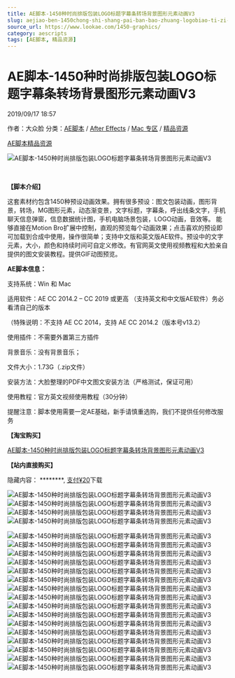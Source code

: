 ```yaml
---
title: AE脚本-1450种时尚排版包装LOGO标题字幕条转场背景图形元素动画V3
slug: aejiao-ben-1450chong-shi-shang-pai-ban-bao-zhuang-logobiao-ti-zi-mu-tiao-zhuan-chang-bei-jing-tu-xing-yuan-su-dong-hua-v3
source_url: https://www.lookae.com/1450-graphics/
category: aescripts
tags: [AE脚本, 精品资源]
---
```

# AE脚本-1450种时尚排版包装LOGO标题字幕条转场背景图形元素动画V3

2019/09/17 18:57

作者：大众脸
分类：[AE脚本](https://www.lookae.com/after-effects/aescripts/) / [After Effects](https://www.lookae.com/after-effects/) / [Mac 专区](https://www.lookae.com/mac-osx/) / [精品资源](https://www.lookae.com/fufei/)

[AE脚本](https://www.lookae.com/tag/ae%e8%84%9a%e6%9c%ac/)[精品资源](https://www.lookae.com/tag/%e7%b2%be%e5%93%81%e8%b5%84%e6%ba%90/)

![AE脚本-1450种时尚排版包装LOGO标题字幕条转场背景图形元素动画V3](https://www.lookae.com/wp-content/uploads/2019/09/1450-Graphics-.jpg "AE脚本-1450种时尚排版包装LOGO标题字幕条转场背景图形元素动画V3-LookAE.com")

[﻿](https://cloud.video.taobao.com//play/u/705956171/p/1/e/6/t/1/236374151673.mp4)

**【脚本介绍】**

这套素材约包含1450种预设动画效果。拥有很多预设：图文包装动画，图形背景，转场，MG图形元素，动态渐变景，文字标题，字幕条，呼出线条文字，手机聊天信息弹窗，信息数据统计图，手机电脑场景包装，LOGO动画，音效等。 能够直接在Motion Bro扩展中控制，直观的预览每个动画效果；点击喜欢的预设即可加载到合成中使用，操作很简单；支持中文版和英文版AE软件。预设中的文字元素，大小，颜色和持续时间可自定义修改。有官网英文使用视频教程和大脸亲自提供的图文安装教程。提供GIF动图预览。

**AE脚本信息：**

支持系统：Win 和 Mac

适用软件：AE CC 2014.2 – CC 2019 或更高 （支持英文和中文版AE软件）务必看清自己的版本

（特殊说明：不支持 AE CC 2014，支持 AE CC 2014.2（版本号v13.2）

使用插件：不需要外置第三方插件

背景音乐：没有背景音乐；

文件大小：1.73G（.zip文件）

安装方法：大脸整理的PDF中文图文安装方法（严格测试，保证可用）

使用教程：官方英文视频使用教程（30分钟）

提醒注意：脚本使用需要一定AE基础，新手请慎重选购，我们不提供任何修改服务

**【淘宝购买】**

[AE脚本-1450种时尚排版包装LOGO标题字幕条转场背景图形元素动画V3](https://item.taobao.com/item.htm?id=602867553292)

**【站内直接购买】**

隐藏内容：
\*\*\*\*\*\*\*\*,
[支付¥20](https://www.lookae.com/wp-login.php?redirect_to=https%3A%2F%2Fwww.lookae.com%2F1450-graphics%2F)下载

![AE脚本-1450种时尚排版包装LOGO标题字幕条转场背景图形元素动画V3](https://img.alicdn.com/imgextra/i4/705956171/O1CN01UKzV7y1vSMgGl94ni_!!705956171.gif "AE脚本-1450种时尚排版包装LOGO标题字幕条转场背景图形元素动画V3-LookAE.com")![AE脚本-1450种时尚排版包装LOGO标题字幕条转场背景图形元素动画V3](https://img.alicdn.com/imgextra/i3/705956171/O1CN01H577mX1vSMgMRoBa2_!!705956171.gif "AE脚本-1450种时尚排版包装LOGO标题字幕条转场背景图形元素动画V3-LookAE.com")![AE脚本-1450种时尚排版包装LOGO标题字幕条转场背景图形元素动画V3](https://img.alicdn.com/imgextra/i4/705956171/O1CN01M99Lyt1vSMgGl8sMW_!!705956171.gif "AE脚本-1450种时尚排版包装LOGO标题字幕条转场背景图形元素动画V3-LookAE.com")![AE脚本-1450种时尚排版包装LOGO标题字幕条转场背景图形元素动画V3](https://img.alicdn.com/imgextra/i4/705956171/O1CN01KgIt1p1vSMgFaeYYd_!!705956171.jpg "AE脚本-1450种时尚排版包装LOGO标题字幕条转场背景图形元素动画V3-LookAE.com")

![AE脚本-1450种时尚排版包装LOGO标题字幕条转场背景图形元素动画V3](https://img.alicdn.com/imgextra/i2/705956171/O1CN01hZJrE41vSMgJWoikE_!!705956171.jpg "AE脚本-1450种时尚排版包装LOGO标题字幕条转场背景图形元素动画V3-LookAE.com")![AE脚本-1450种时尚排版包装LOGO标题字幕条转场背景图形元素动画V3](https://img.alicdn.com/imgextra/i4/705956171/O1CN01q4KEP41vSMgK4Hyn8_!!705956171.jpg "AE脚本-1450种时尚排版包装LOGO标题字幕条转场背景图形元素动画V3-LookAE.com")![AE脚本-1450种时尚排版包装LOGO标题字幕条转场背景图形元素动画V3](https://img.alicdn.com/imgextra/i2/705956171/O1CN01uRHsta1vSMgKGLnSY_!!705956171.png "AE脚本-1450种时尚排版包装LOGO标题字幕条转场背景图形元素动画V3-LookAE.com")![AE脚本-1450种时尚排版包装LOGO标题字幕条转场背景图形元素动画V3](https://img.alicdn.com/imgextra/i4/705956171/O1CN01IsKF2o1vSMgJWpKAv_!!705956171.png "AE脚本-1450种时尚排版包装LOGO标题字幕条转场背景图形元素动画V3-LookAE.com")![AE脚本-1450种时尚排版包装LOGO标题字幕条转场背景图形元素动画V3](https://img.alicdn.com/imgextra/i4/705956171/O1CN01drciT51vSMgIpvaLN_!!705956171.jpg "AE脚本-1450种时尚排版包装LOGO标题字幕条转场背景图形元素动画V3-LookAE.com")![AE脚本-1450种时尚排版包装LOGO标题字幕条转场背景图形元素动画V3](https://img.alicdn.com/imgextra/i1/705956171/O1CN01tp3MYa1vSMgL15aQF_!!705956171.png "AE脚本-1450种时尚排版包装LOGO标题字幕条转场背景图形元素动画V3-LookAE.com")![AE脚本-1450种时尚排版包装LOGO标题字幕条转场背景图形元素动画V3](https://img.alicdn.com/imgextra/i4/705956171/O1CN01uurM661vSMgGlDVRN_!!705956171.jpg "AE脚本-1450种时尚排版包装LOGO标题字幕条转场背景图形元素动画V3-LookAE.com")![AE脚本-1450种时尚排版包装LOGO标题字幕条转场背景图形元素动画V3](https://img.alicdn.com/imgextra/i4/705956171/O1CN01LsNglt1vSMgGYG2VM_!!705956171.png "AE脚本-1450种时尚排版包装LOGO标题字幕条转场背景图形元素动画V3-LookAE.com")![AE脚本-1450种时尚排版包装LOGO标题字幕条转场背景图形元素动画V3](https://img.alicdn.com/imgextra/i2/705956171/O1CN01uVfBkn1vSMgFajWWb_!!705956171.jpg "AE脚本-1450种时尚排版包装LOGO标题字幕条转场背景图形元素动画V3-LookAE.com")![AE脚本-1450种时尚排版包装LOGO标题字幕条转场背景图形元素动画V3](https://img.alicdn.com/imgextra/i2/705956171/O1CN01Im2crb1vSMgLWx9l3_!!705956171.png "AE脚本-1450种时尚排版包装LOGO标题字幕条转场背景图形元素动画V3-LookAE.com")![AE脚本-1450种时尚排版包装LOGO标题字幕条转场背景图形元素动画V3](https://img.alicdn.com/imgextra/i4/705956171/O1CN01SbOx6F1vSMgL16f1k_!!705956171.jpg "AE脚本-1450种时尚排版包装LOGO标题字幕条转场背景图形元素动画V3-LookAE.com")![AE脚本-1450种时尚排版包装LOGO标题字幕条转场背景图形元素动画V3](https://img.alicdn.com/imgextra/i1/705956171/O1CN01NI2W3x1vSMgMRsLf8_!!705956171.png "AE脚本-1450种时尚排版包装LOGO标题字幕条转场背景图形元素动画V3-LookAE.com")![AE脚本-1450种时尚排版包装LOGO标题字幕条转场背景图形元素动画V3](https://img.alicdn.com/imgextra/i1/705956171/O1CN01HgvKur1vSMgI5cm8b_!!705956171.jpg "AE脚本-1450种时尚排版包装LOGO标题字幕条转场背景图形元素动画V3-LookAE.com")![AE脚本-1450种时尚排版包装LOGO标题字幕条转场背景图形元素动画V3](https://img.alicdn.com/imgextra/i4/705956171/O1CN011kabnG1vSMgLWy615_!!705956171.png "AE脚本-1450种时尚排版包装LOGO标题字幕条转场背景图形元素动画V3-LookAE.com")![AE脚本-1450种时尚排版包装LOGO标题字幕条转场背景图形元素动画V3](https://img.alicdn.com/imgextra/i2/705956171/O1CN01VCW73R1vSMgLWyldu_!!705956171.gif "AE脚本-1450种时尚排版包装LOGO标题字幕条转场背景图形元素动画V3-LookAE.com")![AE脚本-1450种时尚排版包装LOGO标题字幕条转场背景图形元素动画V3](https://img.alicdn.com/imgextra/i1/705956171/O1CN01UruxPU1vSMgB0vCP3_!!705956171.gif "AE脚本-1450种时尚排版包装LOGO标题字幕条转场背景图形元素动画V3-LookAE.com")
